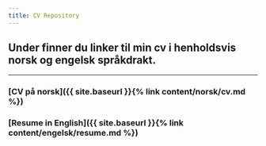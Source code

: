 ```yaml
---
title: CV Repository
---
```


## Under finner du linker til min cv i henholdsvis norsk og engelsk språkdrakt.

***

### [CV på norsk]({{ site.baseurl }}{% link  content/norsk/cv.md %})
### [Resume in English]({{ site.baseurl }}{% link  content/engelsk/resume.md %})